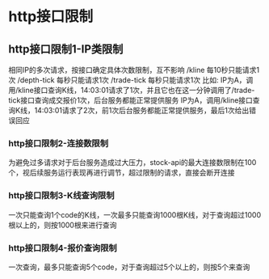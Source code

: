 # http接口限制

## http接口限制1-IP类限制
相同IP的多次请求，按接口确定具体次数限制，互不影响
/kline      每10秒只能请求1次
/depth-tick 每秒只能请求1次
/trade-tick 每秒只能请求1次
比如:
IP为A，调用/kline接口查询K线，14:03:01请求了1次，并且它也在这一分钟调用了/trade-tick接口查询成交报价1次，后台服务都能正常提供服务
IP为A，调用/kline接口查询K线，14:03:01请求了2次，前1次后台服务都能正常提供服务，最后1次给出错误回应

### http接口限制2-连接数限制
为避免过多请求对于后台服务造成过大压力，stock-api的最大连接数限制在100个，视后续服务运行表现再进行调节，超过限制的请求，直接会断开连接

### http接口限制3-K线查询限制
一次只能查询1个code的K线，一次最多只能查询1000根K线，对于查询超过1000根以上的，则按1000根来进行查询

### http接口限制4-报价查询限制
一次查询，最多只能查询5个code，对于查询超过5个以上的，则按5个来查询